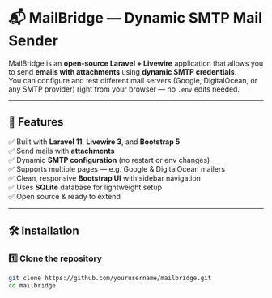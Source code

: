 # 📬 MailBridge — Dynamic SMTP Mail Sender

MailBridge is an **open-source Laravel + Livewire** application that allows you to send **emails with attachments** using **dynamic SMTP credentials**.  
You can configure and test different mail servers (Google, DigitalOcean, or any SMTP provider) right from your browser — no `.env` edits needed.

---

## 🚀 Features

✅ Built with **Laravel 11**, **Livewire 3**, and **Bootstrap 5**  
✅ Send mails with **attachments**  
✅ Dynamic **SMTP configuration** (no restart or env changes)  
✅ Supports multiple pages — e.g. Google & DigitalOcean mailers  
✅ Clean, responsive **Bootstrap UI** with sidebar navigation  
✅ Uses **SQLite** database for lightweight setup  
✅ Open source & ready to extend

---

## 🛠️ Installation

### 1️⃣ Clone the repository
```bash
git clone https://github.com/yourusername/mailbridge.git
cd mailbridge
